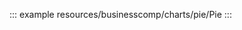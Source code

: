 <!--
 * @Description: 
 * @Date: 2024-10-30 16:58:47
 * @LastEditTime: 2024-10-31 14:28:54
-->
<!-- ## 2D地图 -->

::: example
resources/businesscomp/charts/pie/Pie
:::

<!-- ## 3D地图

::: example
resources/businesscomp/charts/bar/Map3D
::: -->
